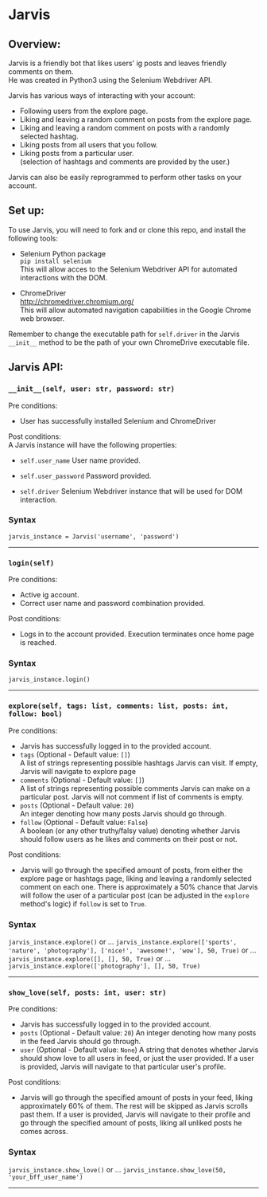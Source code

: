 # Jarvis

## Overview:

Jarvis is a friendly bot that likes users' ig posts and leaves friendly comments on them.<br/>
He was created in Python3 using the Selenium Webdriver API.

Jarvis has various ways of interacting with your account:

- Following users from the explore page.
- Liking and leaving a random comment on posts from the explore page.
- Liking and leaving a random comment on posts with a randomly selected hashtag.
- Liking posts from all users that you follow.
- Liking posts from a particular user.
  <br/>
  (selection of hashtags and comments are provided by the user.)

Jarvis can also be easily reprogrammed to perform other tasks on your account.

## Set up:

To use Jarvis, you will need to fork and or clone this repo, and install the following tools:

- Selenium Python package<br/>
  `pip install selenium`<br/>
  This will allow acces to the Selenium Webdriver API for automated interactions with the DOM.

- ChromeDriver<br/>
  http://chromedriver.chromium.org/<br/>
  This will allow automated navigation capabilities in the Google Chrome web browser.

Remember to change the executable path for `self.driver` in the Jarvis `__init__` method to be the path of your own ChromeDrive executable file.

## Jarvis API:

### `__init__(self, user: str, password: str)`

Pre conditions:

- User has successfully installed Selenium and ChromeDriver

Post conditions:<br/>
A Jarvis instance will have the following properties:

- `self.user_name`
  User name provided.

- `self.user_password`
  Password provided.

- `self.driver`
  Selenium Webdriver instance that will be used for DOM interaction.

### Syntax

`jarvis_instance = Jarvis('username', 'password')`

---

### `login(self)`

Pre conditions:

- Active ig account.
- Correct user name and password combination provided.

Post conditions:

- Logs in to the account provided. Execution terminates once home page is reached.

### Syntax

`jarvis_instance.login()`

---

### `explore(self, tags: list, comments: list, posts: int, follow: bool)`

Pre conditions:

- Jarvis has successfully logged in to the provided account.
- `tags` (Optional - Default value: `[]`)<br/>
  A list of strings representing possible hashtags Jarvis can visit. If empty, Jarvis will navigate to explore page
- `comments` (Optional - Default value: `[]`)<br/>
  A list of strings representing possible comments Jarvis can make on a particular post.
  Jarvis will not comment if list of comments is empty.
- `posts` (Optional - Default value: `20`)<br/>
  An integer denoting how many posts Jarvis should go through.
- `follow` (Optional - Default value: `False`)<br/>
  A boolean (or any other truthy/falsy value) denoting whether Jarvis should follow users as he likes and comments on their post or not.

Post conditions:

- Jarvis will go through the specified amount of posts, from either the explore page or hashtags page, liking and leaving a randomly selected comment on each one. There is approximately a 50% chance that Jarvis will follow the user of a particular post (can be adjusted in the `explore` method's logic) if `follow` is set to `True`.

### Syntax

`jarvis_instance.explore()` or ...
`jarvis_instance.explore(['sports', 'nature', 'photography'], ['nice!', 'awesome!', 'wow'], 50, True)` or ...
`jarvis_instance.explore([], [], 50, True)` or ...
`jarvis_instance.explore(['photography'], [], 50, True)`

---

### `show_love(self, posts: int, user: str)`

Pre conditions:

- Jarvis has successfully logged in to the provided account.
- `posts` (Optional - Default value: `20`)
  An integer denoting how many posts in the feed Jarvis should go through.
- `user` (Optional - Default value: `None`)
  A string that denotes whether Jarvis should show love to all users in feed, or just the user provided. If a user is provided, Jarvis will navigate to that particular user's profile.

Post conditions:

- Jarvis will go through the specified amount of posts in your feed, liking approximately 60% of them.
  The rest will be skipped as Jarvis scrolls past them. If a user is provided, Jarvis will navigate to their profile and go through the specified amount of posts, liking all unliked posts he comes across.

### Syntax

`jarvis_instance.show_love()` or ...
`jarvis_instance.show_love(50, 'your_bff_user_name')`

---

